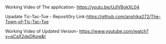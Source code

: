 
Working Video of The application- https://youtu.be/UJlVBokXL04



Upadate Tic-Tac-Toe - Reposit0ry Link-https://github.com/anshika272/The-Town-of-Tic-Tac-Toe



Working Video of Updated Version- https://www.youtube.com/watch?v=qCaX2deDKpw&t
